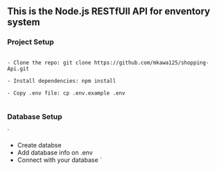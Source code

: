## This is the Node.js RESTfUll API for enventory system

### Project Setup
```

- Clone the repo: git clone https://github.com/mkawa125/shopping-Api.git

- Install dependencies: npm install

- Copy .env file: cp .env.example .env


```

### Database Setup

`
- Create databse
- Add database info on .env
- Connect with your database
`
